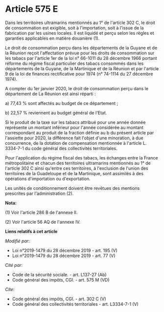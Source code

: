 # Article 575 E

Dans les territoires ultramarins mentionnés au 1° de l'article 302 C, le droit de consommation est exigible, soit à
l'importation, soit à l'issue de la fabrication par les usines locales. Il est liquidé et perçu selon les règles et garanties
applicables en matière douanière (1). 

Le droit de consommation perçu dans les départements de la Guyane et de la Réunion reçoit l'affectation prévue pour les
droits de consommation sur les tabacs par l'article 1er de la loi n° 66-1011 du 28 décembre 1966 portant réforme du régime
fiscal particulier des tabacs consommés dans les départements de la Guyane, de la Martinique et de la Réunion et par
l'article 9 de la loi de finances rectificative pour 1974 (n° 74-1114 du 27 décembre 1974). 

A compter du 1er janvier 2020, le droit de consommation perçu dans le département de La Réunion est ainsi réparti : 

a) 77,43 % sont affectés au budget de ce département ; 

b) 22,57 % reviennent au budget général de l'Etat. 

Si le produit de la taxe sur les tabacs attribué pour une année donnée représente un montant inférieur pour l'année
considérée au montant correspondant au produit de la fraction définie au b du présent article par l'assiette pour 2020, la
différence fait l'objet d'une minoration, à due concurrence, de la dotation de compensation mentionnée à l'article L.
3334-7-1 du code général des collectivités territoriales. 

Pour l'application du régime fiscal des tabacs, les échanges entre la France métropolitaine et chacun des territoires
ultramarins mentionnés au 1° de l'article 302 C ainsi qu'entre ces territoires, à l'exclusion de l'union des territoires de
la Guadeloupe et de la Martinique, sont assimilés à des opérations d'importation ou d'exportation. 

Les unités de conditionnement doivent être revêtues des mentions prescrites par l'administration (2).

**Nota:**

(1) Voir l'article 286 B de l'annexe II.

(2) Voir l'article 56 AQ de l'annexe IV.

**Liens relatifs à cet article**

_Modifié par_:

  - Loi n°2019-1479 du 28 décembre 2019 - art. 195 (V)
  - Loi n°2019-1479 du 28 décembre 2019 - art. 77 (V)

_Cité par_:

  - Code de la sécurité sociale. - art. L137-27 (Ab)
  - Code général des impôts, CGI. - art. 575 M (VD)

_Cite_:

  - Code général des impôts, CGI. - art. 302 C (V)
  - Code général des collectivités territoriales - art. L3334-7-1 (V)

